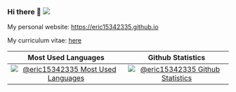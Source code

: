 ### Hi there 👋 <a href="https://github.com/eric15342335/eric15342335"><img src="https://img.shields.io/github/last-commit/eric15342335/eric15342335?label=profile%20updated&style=flat-square"></a>

<!--
**eric15342335/eric15342335** is a ✨ _special_ ✨ repository because its `README.md` (this file) appears on your GitHub profile.

Here are some ideas to get you started:

- 🔭 I’m currently working on ...
- 🌱 I’m currently learning ...
- 👯 I’m looking to collaborate on ...
- 🤔 I’m looking for help with ...
- 💬 Ask me about ...
- 📫 How to reach me: ...
- 😄 Pronouns: ...
- ⚡ Fun fact: ...
-->

My personal website: <https://eric15342335.github.io>

My curriculum vitae: [here](https://eric15342335.github.io/assets/ChengHoMingCV.pdf)

| Most Used Languages | Github Statistics |
|:-------------------:|:-----------------:|
| [![@eric15342335 Most Used Languages](https://github-readme-stats.vercel.app/api/top-langs/?username=eric15342335&layout=compact&langs_count=12&theme=radical)](https://github.com/eric15342335) | [![@eric15342335 Github Statistics](https://github-readme-stats.vercel.app/api?username=eric15342335&show_icons=true&theme=radical)](https://github.com/eric15342335) |

